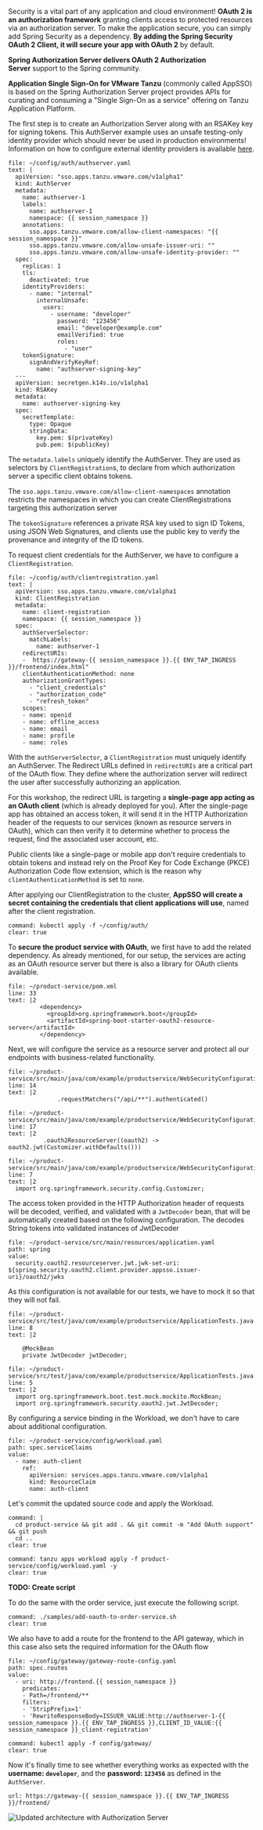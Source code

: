 Security is a vital part of any application and cloud environment!
**OAuth 2 is an authorization framework** granting clients access to protected resources via an authorization server.
To make the application secure, you can simply add Spring Security as a dependency. **By adding the Spring Security OAuth 2 Client, it will secure your app with OAuth 2** by default.

**Spring Authorization Server delivers OAuth 2 Authorization Server** support to the Spring community.

**Application Single Sign-On for VMware Tanzu** (commonly called AppSSO) is based on the Spring Authorization Server project provides APIs for curating and consuming a "Single Sign-On as a service" offering on Tanzu Application Platform. 

The first step is to create an Authorization Server along with an RSAKey key for signing tokens. This AuthServer example uses an unsafe testing-only identity provider which should never be used in production environments! Information on how to configure external identity providers is available [here](https://docs.vmware.com/en/VMware-Tanzu-Application-Platform/1.6/tap/app-sso-how-to-guides-service-operators-identity-providers.html).

```editor:append-lines-to-file
file: ~/config/auth/authserver.yaml
text: |
  apiVersion: "sso.apps.tanzu.vmware.com/v1alpha1"
  kind: AuthServer
  metadata:
    name: authserver-1
    labels:
      name: authserver-1
      namespace: {{ session_namespace }}
    annotations:
      sso.apps.tanzu.vmware.com/allow-client-namespaces: "{{ session_namespace }}"
      sso.apps.tanzu.vmware.com/allow-unsafe-issuer-uri: ""
      sso.apps.tanzu.vmware.com/allow-unsafe-identity-provider: ""
  spec:
    replicas: 1
    tls:
      deactivated: true
    identityProviders:
      - name: "internal"
        internalUnsafe:
          users:
            - username: "developer"
              password: "123456"
              email: "developer@example.com"
              emailVerified: true
              roles:
                - "user"
    tokenSignature:
      signAndVerifyKeyRef:
        name: "authserver-signing-key"
  ---
  apiVersion: secretgen.k14s.io/v1alpha1
  kind: RSAKey
  metadata:
    name: authserver-signing-key
  spec:
    secretTemplate:
      type: Opaque
      stringData:
        key.pem: $(privateKey)
        pub.pem: $(publicKey)
```

The `metadata.labels` uniquely identify the AuthServer. They are used as selectors by `ClientRegistration`s, to declare from which authorization server a specific client obtains tokens.

The `sso.apps.tanzu.vmware.com/allow-client-namespaces` annotation restricts the namespaces in which you can create ClientRegistrations targeting this authorization server

The `tokenSignature` references a private RSA key used to sign ID Tokens, using JSON Web Signatures, and clients use the public key to verify the provenance and integrity of the ID tokens. 

To request client credentials for the AuthServer, we have to configure a `ClientRegistration`.
```editor:append-lines-to-file
file: ~/config/auth/clientregistration.yaml
text: |
  apiVersion: sso.apps.tanzu.vmware.com/v1alpha1
  kind: ClientRegistration
  metadata:
    name: client-registration
    namespace: {{ session_namespace }}
  spec:
    authServerSelector:
      matchLabels:
        name: authserver-1
    redirectURIs:
    -  https://gateway-{{ session_namespace }}.{{ ENV_TAP_INGRESS }}/frontend/index.html"
    clientAuthenticationMethod: none
    authorizationGrantTypes:
      - "client_credentials"
      - "authorization_code"
      - "refresh_token"
    scopes:
    - name: openid
    - name: offline_access
    - name: email
    - name: profile
    - name: roles
```
With the `authServerSelector`, a `ClientRegistration` must uniquely identify an AuthServer. 
The Redirect URLs defined in `redirectURIs` are a critical part of the OAuth flow. They define where the authorization server will redirect the user after successfully authorizing an application.

For this workshop, the redirect URL is targeting a **single-page app acting as an OAuth client** (which is already deployed for you).
After the single-page app has obtained an access token, it will send it in the HTTP Authorization header 
of the requests to our services (known as resource servers in OAuth), which can then verify it to determine whether to process the request, find the associated user account, etc.

Public clients like a single-page or mobile app don't require credentials to obtain tokens and instead rely on the Proof Key for Code Exchange (PKCE) Authorization Code flow extension, which is the reason why `clientAuthenticationMethod` is set to `none`.

After applying our ClientRegistration to the cluster, **AppSSO will create a secret containing the credentials that client applications will use**, named after the client registration.
```terminal:execute
command: kubectl apply -f ~/config/auth/
clear: true
```

To **secure the product service with OAuth**, we first have to add the related dependency. As already mentioned, for our setup, the services are acting as an OAuth resource server but there is also a library for OAuth clients available.
 ```editor:insert-lines-before-line
file: ~/product-service/pom.xml
line: 33
text: |2
          <dependency>
            <groupId>org.springframework.boot</groupId>
            <artifactId>spring-boot-starter-oauth2-resource-server</artifactId>
          </dependency> 
```

Next, we will configure the service as a resource server and protect all our endpoints with business-related functionality.
```editor:insert-lines-before-line
file: ~/product-service/src/main/java/com/example/productservice/WebSecurityConfiguration.java
line: 14
text: |2
              .requestMatchers("/api/**").authenticated()
```
```editor:insert-lines-before-line
file: ~/product-service/src/main/java/com/example/productservice/WebSecurityConfiguration.java
line: 17
text: |2
          .oauth2ResourceServer((oauth2) -> oauth2.jwt(Customizer.withDefaults()))
```
```editor:insert-lines-before-line
file: ~/product-service/src/main/java/com/example/productservice/WebSecurityConfiguration.java
line: 7
text: |2
  import org.springframework.security.config.Customizer;
```

The access token provided in the HTTP Authorization header of requests will be decoded, verified, and validated with a `JwtDecoder` bean, that will be automatically created based on the following configuration.
The decodes String tokens into validated instances of JwtDecoder
```editor:insert-value-into-yaml
file: ~/product-service/src/main/resources/application.yaml
path: spring
value:
  security.oauth2.resourceserver.jwt.jwk-set-uri: ${spring.security.oauth2.client.provider.appsso.issuer-uri}/oauth2/jwks
```

As this configuration is not available for our tests, we have to mock it so that they will not fail.
```editor:insert-lines-before-line
file: ~/product-service/src/test/java/com/example/productservice/ApplicationTests.java
line: 8
text: |2

    @MockBean
    private JwtDecoder jwtDecoder;
```
```editor:insert-lines-before-line
file: ~/product-service/src/test/java/com/example/productservice/ApplicationTests.java
line: 5
text: |2
  import org.springframework.boot.test.mock.mockito.MockBean;
  import org.springframework.security.oauth2.jwt.JwtDecoder;
```

By configuring a service binding in the Workload, we don't have to care about additional configuration.
```editor:insert-value-into-yaml
file: ~/product-service/config/workload.yaml
path: spec.serviceClaims
value:
  - name: auth-client
    ref:
      apiVersion: services.apps.tanzu.vmware.com/v1alpha1
      kind: ResourceClaim
      name: auth-client
```

Let's commit the updated source code and apply the Workload.
```terminal:execute
command: |
  cd product-service && git add . && git commit -m "Add OAuth support" && git push
  cd ..
clear: true
```
```terminal:execute
command: tanzu apps workload apply -f product-service/config/workload.yaml -y
clear: true
```
**TODO: Create script**

To do the same with the order service, just execute the following script.
```terminal:execute
command: ./samples/add-oauth-to-order-service.sh
clear: true
```

We also have to add a route for the frontend to the API gateway, which in this case also sets the required information for the OAuth flow
```editor:insert-value-into-yaml
file: ~/config/gateway/gateway-route-config.yaml
path: spec.routes
value:
  - uri: http://frontend.{{ session_namespace }}
    predicates:
    - Path=/frontend/**
    filters: 
    - 'StripPrefix=1'
    - 'RewriteResponseBody=ISSUER_VALUE:http://authserver-1-{{ session_namespace }}.{{ ENV_TAP_INGRESS }},CLIENT_ID_VALUE:{{ session_namespace }}_client-registration'
``` 
```terminal:execute
command: kubectl apply -f config/gateway/
clear: true
```

Now it's finally time to see whether everything works as expected with the **username: `developer`**, and the **password: `123456`** as defined in the `AuthServer`.
```dashboard:open-url
url: https://gateway-{{ session_namespace }}.{{ ENV_TAP_INGRESS }}/frontend/
```

![Updated architecture with Authorization Server](../images/microservice-architecture-auth.png)


